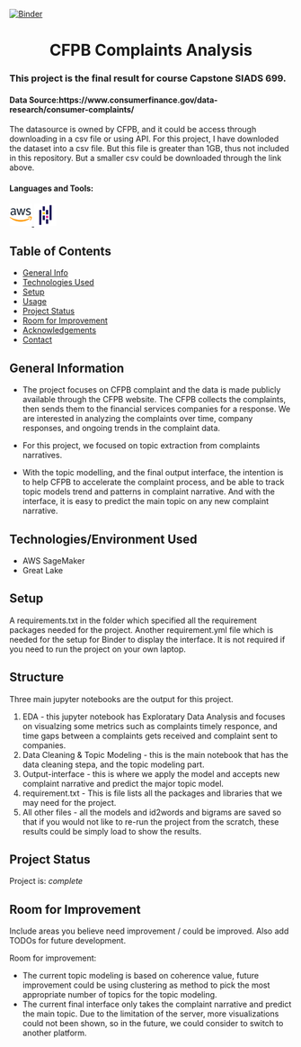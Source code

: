 [![Binder](https://mybinder.org/badge_logo.svg)](https://mybinder.org/v2/gh/fangyf113/Capstone_699_fangyf/main?urlpath=voila%2Frender%2FOutput%20Interface.ipynb)

<h1 align="center">CFPB Complaints Analysis </h1>
<h3 align="left">This project is the final result for course Capstone SIADS 699.</h3>

<h4 align="left">Data Source:https://www.consumerfinance.gov/data-research/consumer-complaints/</h4>
<p align="left">
</p>
The datasource is owned by CFPB, and it could be access through downloading in a csv file or using API. For this project, I have downloded the dataset into a csv file. But this file is greater than 1GB, thus not included in this repository. But a smaller csv could be downloaded through the link above. </h5>

<h4 align="left">Languages and Tools:</h4>
<p align="left"> <a href="https://aws.amazon.com" target="_blank" rel="noreferrer"> <img src="https://raw.githubusercontent.com/devicons/devicon/master/icons/amazonwebservices/amazonwebservices-original-wordmark.svg" alt="aws" width="40" height="40"/> </a> <a href="https://pandas.pydata.org/" target="_blank" rel="noreferrer"> <img src="https://raw.githubusercontent.com/devicons/devicon/2ae2a900d2f041da66e950e4d48052658d850630/icons/pandas/pandas-original.svg" alt="pandas" width="40" height="40"/> </a> </p>


## Table of Contents
* [General Info](#general-information)
* [Technologies Used](#technologies-used)
* [Setup](#setup)
* [Usage](#usage)
* [Project Status](#project-status)
* [Room for Improvement](#room-for-improvement)
* [Acknowledgements](#acknowledgements)
* [Contact](#contact)
<!-- * [License](#license) -->


## General Information
- The project focuses on CFPB complaint and the data is made publicly available through the CFPB website. The CFPB collects the complaints, then sends them to the financial services companies for a response. We are interested in analyzing the complaints over time, company responses, and ongoing trends in the complaint data.

- For this project, we focused on topic extraction from complaints narratives.
- With the topic modelling, and the final output interface, the intention is to help CFPB to accelerate the complaint process, and be able to track topic models trend and patterns in complaint narrative. And with the interface, it is easy to predict the main topic on any new complaint narrative.


## Technologies/Environment Used
- AWS SageMaker
- Great Lake


## Setup
A requirements.txt in the folder which specified all the requirement packages needed for the project.
Another requirement.yml file which is needed for the setup for Binder to display the interface. It is not required if you need to run the project on your own laptop. 


## Structure
Three main jupyter notebooks are the output for this project. 
1. EDA - this jupyter notebook has Exploratary Data Analysis and focuses on visualzing some metrics such as complaints timely responce, and time gaps between a complaints gets received and complaint sent to companies.
2. Data Cleaning & Topic Modeling - this is the main notebook that has the data cleaning stepa, and the topic modeling part.
3. Output-interface - this is where we apply the model and accepts new complaint narrative and predict the major topic model.
4. requirement.txt - This is file lists all the packages and libraries that we may need for the project.
5. All other files - all the models and id2words and bigrams are saved so that if you would not like to re-run the project from the scratch, these results could be simply load to show the results.



## Project Status
Project is: _complete_ 

## Room for Improvement
Include areas you believe need improvement / could be improved. Also add TODOs for future development.

Room for improvement:
- The current topic modeling is based on coherence value, future improvement could be using clustering as method to pick the most appropriate number of topics for the topic modeling.
- The current final interface only takes the complaint narrative and predict the main topic. Due to the limitation of the server, more visualizations could not been shown, so in the future, we could consider to switch to another platform.
